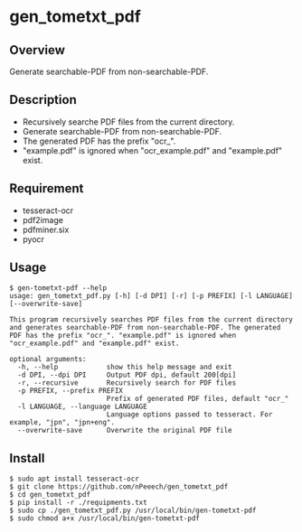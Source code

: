 gen_tometxt_pdf
===
## Overview
Generate searchable-PDF from non-searchable-PDF.

## Description
- Recursively searche PDF files from the current directory.
- Generate searchable-PDF from non-searchable-PDF.
- The generated PDF has the prefix "ocr_".
- "example.pdf" is ignored when "ocr_example.pdf" and "example.pdf" exist.

## Requirement
- tesseract-ocr
- pdf2image
- pdfminer.six
- pyocr

## Usage
```
$ gen-tometxt-pdf --help
usage: gen_tometxt_pdf.py [-h] [-d DPI] [-r] [-p PREFIX] [-l LANGUAGE] [--overwrite-save]

This program recursively searches PDF files from the current directory and generates searchable-PDF from non-searchable-PDF. The generated PDF has the prefix "ocr_". "example.pdf" is ignored when "ocr_example.pdf" and "example.pdf" exist.

optional arguments:
  -h, --help            show this help message and exit
  -d DPI, --dpi DPI     Output PDF dpi, default 200[dpi]
  -r, --recursive       Recursively search for PDF files
  -p PREFIX, --prefix PREFIX
                        Prefix of generated PDF files, default "ocr_"
  -l LANGUAGE, --language LANGUAGE
                        Language options passed to tesseract. For example, "jpn", "jpn+eng".
  --overwrite-save      Overwrite the original PDF file
```

## Install
```
$ sudo apt install tesseract-ocr
$ git clone https://github.com/nPeeech/gen_tometxt_pdf
$ cd gen_tometxt_pdf
$ pip install -r ./requipments.txt
$ sudo cp ./gen_tometxt_pdf.py /usr/local/bin/gen-tometxt-pdf
$ sudo chmod a+x /usr/local/bin/gen-tometxt-pdf
```